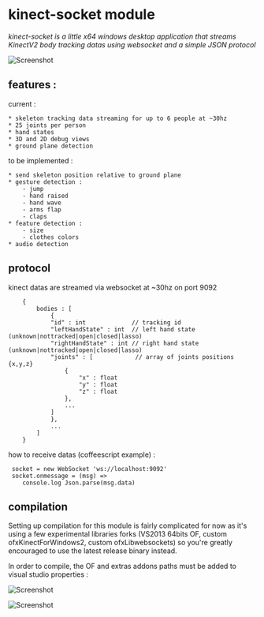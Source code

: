 # kinect-socket module

_kinect-socket is a little x64 windows desktop application that streams KinectV2 body tracking datas using websocket and a simple JSON protocol_

![Screenshot](https://bitbucket.org/field/139-sap-x-livenation/raw/feature-kinect-socket/production/apps/mirror/modules/kinect-socket/res/screen.png)

## features :

current :

	* skeleton tracking data streaming for up to 6 people at ~30hz
	* 25 joints per person
	* hand states
    * 3D and 2D debug views
    * ground plane detection

to be implemented :

    * send skeleton position relative to ground plane
    * gesture detection :
        - jump
        - hand raised
        - hand wave
        - arms flap
        - claps
    * feature detection :
        - size
        - clothes colors
    * audio detection

## protocol

kinect datas are streamed via websocket at ~30hz on port 9092

```
    {
        bodies : [
            {
        	"id" : int             // tracking id
        	"leftHandState" : int  // left hand state (unknown|nottracked|open|closed|lasso)
        	"rightHandState" : int // right hand state (unknown|nottracked|open|closed|lasso)
            "joints" : [            // array of joints positions {x,y,z}
                {
                    "x" : float
                    "y" : float
                    "z" : float
                },
                ...
            ]
            },
            ...
        ]
    }
```

how to receive datas (coffeescript example) :
```
 socket = new WebSocket 'ws://localhost:9092'
 socket.onmessage = (msg) =>
    console.log Json.parse(msg.data)
```

## compilation

Setting up compilation for this module is fairly complicated for now as it's using a few experimental libraries forks (VS2013 64bits OF, custom ofxKinectForWindows2, custom ofxLibwebsockets) so you're greatly encouraged to use the latest release binary instead.

In order to compile, the OF and extras addons paths must be added to visual studio properties :

![Screenshot](https://bitbucket.org/field/139-sap-x-livenation/raw/feature-kinect-socket/production/apps/mirror/modules/kinect-socket/res/p1.png)

![Screenshot](https://bitbucket.org/field/139-sap-x-livenation/raw/feature-kinect-socket/production/apps/mirror/modules/kinect-socket/res/p2.png)

